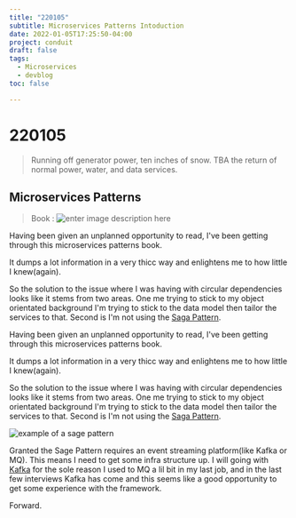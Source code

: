 ```yaml
---
title: "220105"
subtitle: Microservices Patterns Intoduction
date: 2022-01-05T17:25:50-04:00
project: conduit
draft: false
tags:
  - Microservices
  - devblog  
toc: false

---
```



# 220105 

> Running off generator power, ten inches of snow. TBA the return of normal power, water, and data services. 

## Microservices Patterns
> Book : ![enter image description here](https://i.imgur.com/dokmB5Y.png)


 Having been given an unplanned opportunity to read, I've been getting through this microservices patterns book. 

It dumps a lot information in a very thicc way and enlightens me to how little I knew(again).

So the solution to the issue where I was having with circular dependencies looks like it stems from two areas. One me trying to stick to my object orientated background I'm trying to stick to the data model then tailor the services to that. Second is I'm not using the [Saga Pattern](https://microservices.io/patterns/data/saga.html).  

 Having been given an unplanned opportunity to read, I've been getting through this microservices patterns book. 

It dumps a lot information in a very thicc way and enlightens me to how little I knew(again).

So the solution to the issue where I was having with circular dependencies looks like it stems from two areas. One me trying to stick to my object orientated background I'm trying to stick to the data model then tailor the services to that. Second is I'm not using the [Saga Pattern](https://microservices.io/patterns/data/saga.html).  

![example of a sage pattern](https://i.imgur.com/8dFo1KG.png)



Granted the Sage Pattern requires an event streaming platform(like Kafka or MQ). This means I need to get some infra structure up. I will going with [Kafka](https://kafka.apache.org/)  for the sole reason I used to MQ a lil bit in my last job, and in the last few interviews Kafka has come and this seems like a good opportunity to get some experience with the framework.  

Forward.